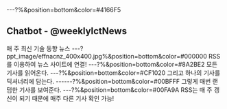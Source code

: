---?%&position=bottom&color=#4166F5
## Chatbot - @weeklyIctNews 
 매 주 최신 기술 동향 뉴스
---?ppt_image/effnacnz_400x400.jpg%&position=bottom&color=#000000
 RSS를 이용하여 뉴스 사이트에 연결!
---?%&position=bottom&color=#8A2BE2
 모든 기사를 읽어온다.
---?%&position=bottom&color=#CF1020
 그리고 하나의 기사를 딕셔너리에 담는다.
------?%&position=bottom&color=#00BFFF
 그렇게 매번 랜덤한 기사를 보여준다.
---?%&position=bottom&color=#00FA9A
 RSS는 매 주 갱신이 되기 때문에 매주 다른 기사 확인 가능!
